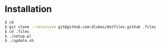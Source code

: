 # Installation

```sh
$ cd
$ git clone --recursive git@github.com:dlukes/dotfiles.github .files
$ cd .files
$ ./setup.pl
$ ./update.sh
```
